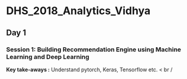 # DHS_2018_Analytics_Vidhya

## Day 1

### Session 1: Building Recommendation Engine using Machine Learning and Deep Learning
**Key take-aways :** Understand pytorch, Keras, Tensorflow etc. < br /

